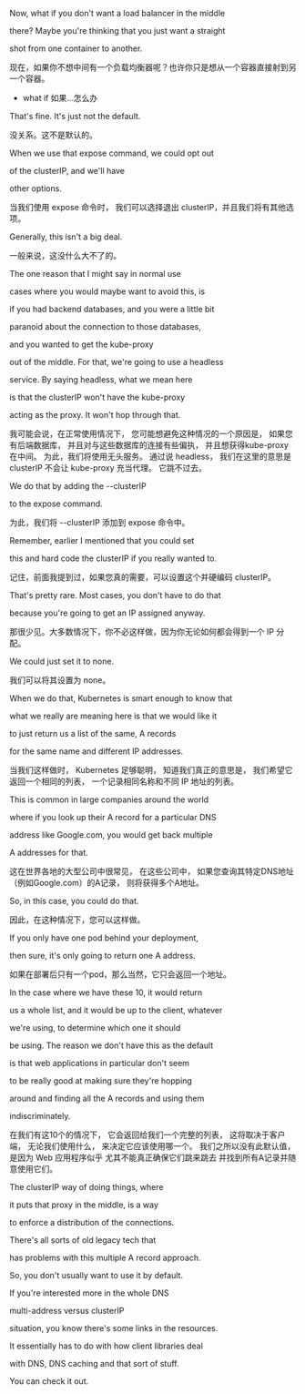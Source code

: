 Now, what if you don't want a load balancer in the middle

there? Maybe you're thinking that you just want a straight

shot from one container to another.

现在，如果你不想中间有一个负载均衡器呢？也许你只是想从一个容器直接射到另一个容器。
* what if 如果…怎么办

That's fine. It's just not the default.

没关系。这不是默认的。

When we use that expose command, we could opt out

of the clusterIP, and we'll have

other options.

当我们使用 expose 命令时，
我们可以选择退出 clusterIP，并且我们将有其他选项。

Generally, this isn't a big deal.

一般来说，这没什么大不了的。

The one reason that I might say in normal use

cases where you would maybe want to avoid this, is

if you had backend databases, and you were a little bit

paranoid about the connection to those databases,

and you wanted to get the kube-proxy

out of the middle. For that, we're going to use a headless

service. By saying headless, what we mean here

is that the clusterIP won't have the kube-proxy

acting as the proxy. It won't hop through that.

我可能会说，在正常使用情况下，
您可能想避免这种情况的一个原因是，
如果您有后端数据库，
并且对与这些数据库的连接有些偏执，
并且想获得kube-proxy 在中间。
为此，我们将使用无头服务。
通过说 headless，
我们在这里的意思是 clusterIP
不会让 kube-proxy 充当代理。
它跳不过去。

We do that by adding the --clusterIP

to the expose command.

为此，我们将 --clusterIP 添加到 expose 命令中。

Remember, earlier I mentioned that you could set

this and hard code the clusterIP if you really wanted to.

记住，前面我提到过，如果您真的需要，可以设置这个并硬编码 clusterIP。

That's pretty rare. Most cases, you don't have to do that

because you're going to get an IP assigned anyway.

那很少见。大多数情况下，你不必这样做，因为你无论如何都会得到一个 IP 分配。

We could just set it to none.

我们可以将其设置为 none。

When we do that, Kubernetes is smart enough to know that

what we really are meaning here is that we would like it

to just return us a list of the same, A records

for the same name and different IP addresses.

当我们这样做时，
Kubernetes 足够聪明，
知道我们真正的意思是，
我们希望它返回一个相同的列表，
一个记录相同名称和不同 IP 地址的列表。

This is common in large companies around the world

where if you look up their A record for a particular DNS

address like Google.com, you would get back multiple

A addresses for that.

这在世界各地的大型公司中很常见，
在这些公司中，
如果您查询其特定DNS地址（例如Google.com）的A记录，
则将获得多个A地址。

So, in this case, you could do that.

因此，在这种情况下，您可以这样做。

If you only have one pod behind your deployment,

then sure, it's only going to return one A address.

如果在部署后只有一个pod，那么当然，它只会返回一个地址。

In the case where we have these 10, it would return

us a whole list, and it would be up to the client, whatever

we're using, to determine which one it should

be using. The reason we don't have this as the default

is that web applications in particular don't seem

to be really good at making sure they're hopping

around and finding all the A records and using them

indiscriminately.

在我们有这10个的情况下，
它会返回给我们一个完整的列表，
这将取决于客户端，
无论我们使用什么，
来决定它应该使用哪一个。
我们之所以没有此默认值，
是因为 Web 应用程序似乎
尤其不能真正确保它们跳来跳去
并找到所有A记录并随意使用它们。

The clusterIP way of doing things, where

it puts that proxy in the middle, is a way

to enforce a distribution of the connections.

There's all sorts of old legacy tech that

has problems with this multiple A record approach.

So, you don't usually want to use it by default.

If you're interested more in the whole DNS

multi-address versus clusterIP

situation, you know there's some links in the resources.

It essentially has to do with how client libraries deal

with DNS, DNS caching and that sort of stuff.

You can check it out.

